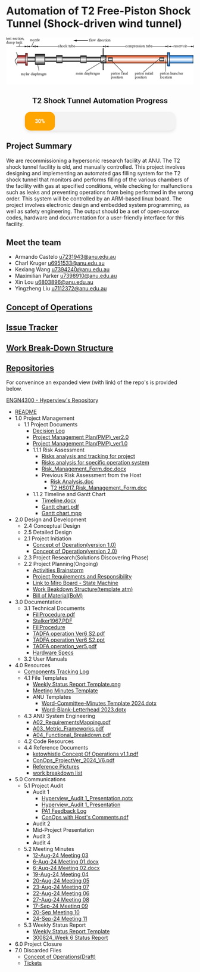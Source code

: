 # Automation of T2 Free-Piston Shock Tunnel (Shock-driven wind tunnel)

![Example Shock Tunnel Diagram](./Shock_Tunnel.png)

<div style="text-align: center; font-family: 'Roboto', sans-serif;">
    <h2 style="font-family: 'Roboto', sans-serif; text-decoration: none;">T2 Shock Tunnel Automation Progress</h2>
    <div style="width: 80%; margin: 0 auto; background-color: #f3f3f3; border-radius: 15px; box-shadow: 0 4px 8px rgba(0, 0, 0, 0.1); height: 50px;">
        <div style="height: 100%; width: 20%; background-color: orange; border-radius: 15px; text-align: center; line-height: 50px; color: white; font-weight: bold;">
            30%
        </div>
    </div>
</div>

## Project Summary

We are recommissioning a hypersonic research facility at ANU. The T2 shock tunnel facility is old, and manually
controlled. This project involves designing and implementing an automated gas filling system for the T2 shock
tunnel that monitors and performs filling of the various chambers of the facility with gas at specified conditions,
while checking for malfunctions such as leaks and preventing operations from being performed in the wrong
order. This system will be controlled by an ARM-based linux board. The project involves electronic design and
embedded system programming, as well as safety engineering. The output should be a set of open-source codes,
hardware and documentation for a user-friendly interface for this facility.

## Meet the team

- Armando Castelo <u7231943@anu.edu.au>
- Charl Kruger <u6951533@anu.edu.au>
- Kexiang Wang <u7394240@anu.edu.au>
- Maximilian Parker <u7398910@anu.edu.au>
- Xin Lou <u6803896@anu.edu.au>
- Yingzheng Liu <u7112372@anu.edu.au>

## [Concept of Operations](https://docs.google.com/document/d/e/2PACX-1vRGPuAjrLsx784MuRp6Z50Rg-7hdHrNgCCaArmJ4hUA0zoNK-3MK4YHsUOnW50Ay2KSNTIYVoVEV5WG/pub)

## [Issue Tracker](https://issue-tracker-1d4ed.firebaseapp.com/)

## [Work Break-Down Structure](https://docs.google.com/spreadsheets/d/121keRA4e_B9DwGpZujkCIpi9Lcfe3kRTRIhdFKdyd7o/edit?gid=0#gid=0)

## [Repositories](https://drive.google.com/drive/folders/1iQv86kc0_cZ6hoyYyBE39-fbijGRcRPB?usp=sharing)

For convenince an expanded view (with link) of the repo's is provided below.

<div>
    <a href="https://drive.google.com/drive/folders/1iQv86kc0_cZ6hoyYyBE39-fbijGRcRPB?usp=sharing">ENGN4300 - Hyperview's Repository</a>
    <ul>
        <li><a href="https://docs.google.com/document/d/1hCHGRocxe0S2ev2vEF7xBoG97x4UjUpxqV7dzf2FVTA/edit?usp=drivesdk">README</a></li>
<li>1.0 Project Management<ul>  <li>1.1 Project Documents<ul>    <li><a href="https://docs.google.com/spreadsheets/d/1DoLDlf2cv8msjHfw7XKHQoi27ekn5HNeHfPoYCiu6Lc/edit?usp=drivesdk">Decision Log</a></li>
    <li><a href="https://docs.google.com/document/d/1B5J7E_MXmqUGW1E5lPnU1Rt51u01Znfv59vZ2n_9y5M/edit?usp=drivesdk">Project Management Plan(PMP)_ver2.0</a></li>
    <li><a href="https://docs.google.com/document/d/1tsRHDrZUuc-EVPRS6AfkU_OfzzB_s9dO3NP1C2qho0E/edit?usp=drivesdk">Project Management Plan(PMP)_ver1.0</a></li>
    <li>1.1.1 Risk Assessment<ul>      <li><a href="https://docs.google.com/spreadsheets/d/1hhKzIIcQkVUwMVFiJ6P0BZImEhzJFqPsVsHfVKY5jR8/edit?usp=drivesdk">Risks analysis and tracking for project</a></li>
      <li><a href="https://docs.google.com/spreadsheets/d/1Xu2dSD1uFWx_H7ZMA9SGeshLFMhArU7yZAS-AGAQKks/edit?usp=drivesdk">Risks analysis for specific operation system</a></li>
      <li><a href="https://docs.google.com/document/d/1zzqCqEvN-vAhvuENJPSkq5qXA3CLtkoS/edit?usp=drivesdk&ouid=114522111113931296621&rtpof=true&sd=true">Risk_Management_Form.doc.docx</a></li>
      <li>Previous Risk Assessment from the Host<ul>        <li><a href="https://docs.google.com/document/d/1Yg97KhVyP6QDU8QXzxPfKU64gQYU3Pj2/edit?usp=drivesdk&ouid=114522111113931296621&rtpof=true&sd=true">Risk Analysis.doc</a></li>
        <li><a href="https://docs.google.com/document/d/1G35e1JXs-66Vt7dyIdCjSAxVI81_HDDB/edit?usp=drivesdk&ouid=114522111113931296621&rtpof=true&sd=true">T2 HS017_Risk_Management_Form.doc</a></li></ul></li></ul></li>
    <li>1.1.2 Timeline and Gantt Chart<ul>      <li><a href="https://docs.google.com/document/d/1qRMrCeSUsLttpX8CqZRDaRGh2-9gVers/edit?usp=drivesdk&ouid=114522111113931296621&rtpof=true&sd=true">Timeline.docx</a></li>
      <li><a href="https://drive.google.com/file/d/17oXZXmoLi_ml37epCyT2acOigJoxGM2J/view?usp=drivesdk">Gantt chart.pdf</a></li>
      <li><a href="https://drive.google.com/file/d/1n5Bqqy0M0lejaQ7qbhipWrsni8caM2bf/view?usp=drivesdk">Gantt chart.mpp</a></li></ul></li></ul></li></ul></li>
<li>2.0 Design and Development<ul>  <li>2.4 Conceptual Design<ul></ul></li>
  <li>2.5 Detailed Design<ul></ul></li>
  <li>2.1 Project Initiation<ul>    <li><a href="https://docs.google.com/document/d/1fexxcROwQSZ-jMxOAYUyJ3P4TJYlaPYuo6EW8Nj17Hw/edit?usp=drivesdk">Concept of Operation(version 1.0)</a></li>
    <li><a href="https://docs.google.com/document/d/1KxBFku0A-RBEMFJcSXinIp5gtVe8CJ4kdc5aZJNKutM/edit?usp=drivesdk">Concept of Operation(version 2.0)</a></li></ul></li>
  <li>2.3 Project Research(Solutions Discovering Phase)<ul></ul></li>
  <li>2.2 Project Planning(Ongoing)<ul>    <li><a href="https://docs.google.com/document/d/1Pi1xfXld3AEc2-ZpgKhznISLYQOKTuhWwgWCVg-k1Zk/edit?usp=drivesdk">Activities Brainstorm</a></li>
    <li><a href="https://docs.google.com/document/d/1RKCEIU7oSXlYRRzg2-5HSl4U7DWZojl7g0cQCAzH_l8/edit?usp=drivesdk">Project Requirements and Responsibility</a></li>
    <li><a href="https://docs.google.com/document/d/1qaDv8JH0jJA1aq2l--t7euzHxwvO3ihyQluT5ZP--GU/edit?usp=drivesdk">Link to Miro Board - State Machine</a></li>
    <li><a href="https://docs.google.com/spreadsheets/d/121keRA4e_B9DwGpZujkCIpi9Lcfe3kRTRIhdFKdyd7o/edit?usp=drivesdk">Work Beakdown Structure(template atm)</a></li>
    <li><a href="https://docs.google.com/document/d/1nQFc2ksuy0ICWgTy5lAYgYARRynQwWQBbD60VIhYolc/edit?usp=drivesdk">Bill of Material(BoM)</a></li></ul></li></ul></li>
<li>3.0 Documentation<ul>  <li>3.1 Technical Documents<ul>    <li><a href="https://drive.google.com/file/d/12qawX-7HqQ2FmjvlHYe4rD13MBMGxwYW/view?usp=drivesdk">FillProcedure.pdf</a></li>
    <li><a href="https://drive.google.com/file/d/1uzRJsyl9gmWZRouysaHSo7IKntWssRTX/view?usp=drivesdk">Stalker1967.PDF</a></li>
    <li><a href="https://docs.google.com/document/d/1KAw5eTHZu2KSsvJorcJ0w2BIgBKIEK3jjPRZzBBoExE/edit?usp=drivesdk">FillProcedure</a></li>
    <li><a href="https://drive.google.com/file/d/1J5Ds7it2wzqGJkJGf61drAfwipLgwobL/view?usp=drivesdk">TADFA operation Ver6 S2.pdf</a></li>
    <li><a href="https://docs.google.com/presentation/d/1f2T3q5OCO97XLYPWtg1jQrrQ-QiRaQTM/edit?usp=drivesdk&ouid=114522111113931296621&rtpof=true&sd=true">TADFA operation Ver6 S2.ppt</a></li>
    <li><a href="https://drive.google.com/file/d/1l15BUDIH_UUrcdguiej6Cx8UZxE7k6g3/view?usp=drivesdk">TADFA operation_ver5.pdf</a></li>
    <li><a href="https://docs.google.com/document/d/1HZ7PBsx7Td6dS_7TdliUDFsRvgFXl9NIDGKd97w5O3g/edit?usp=drivesdk">Hardware Specs</a></li></ul></li>
  <li>3.2 User Manuals<ul></ul></li></ul></li>
<li>4.0 Resources<ul>  <li><a href="https://docs.google.com/spreadsheets/d/1oENvKacNgg2l32enPyqJQ6oYBEzuQ9opnA3G8n2iQ8E/edit?usp=drivesdk">Components Tracking Log</a></li>
  <li>4.1 File Templates<ul>    <li><a href="https://drive.google.com/file/d/1_ZotqG8KIPVEIntdQocYxmpisOpl0J1K/view?usp=drivesdk">Weekly Status Report Template.png</a></li>
    <li><a href="https://docs.google.com/document/d/1nvu_AkOsaKER2yw4EOJddKCzZqo-gPc5XcIz2xW_ppY/edit?usp=drivesdk">Meeting Minutes Template</a></li>
    <li>ANU Templates<ul>      <li><a href="https://drive.google.com/file/d/1DmegN0TzAexU4EODHf1WBI9lElQh7YAg/view?usp=drivesdk">Word-Committee-Minutes Template 2024.dotx</a></li>
      <li><a href="https://drive.google.com/file/d/1PhDYHvDOTdNGblXU2m05-eEWg4fg1kMB/view?usp=drivesdk">Word-Blank-Letterhead 2023.dotx</a></li></ul></li></ul></li>
  <li>4.3 ANU System Engineering<ul>    <li><a href="https://drive.google.com/file/d/1kc3KOLeWCK1438UVgQZHfWAqwnbR5amg/view?usp=drivesdk">A02_RequirementsMapping.pdf</a></li>
    <li><a href="https://drive.google.com/file/d/1cfTzKEd0Ecobk5-M6BfuuLGVIsk1UdgP/view?usp=drivesdk">A03_Metric_Frameworks.pdf</a></li>
    <li><a href="https://drive.google.com/file/d/1M165RC6yTPG9LyF27WJ5iL8Gj6mhLiE6/view?usp=drivesdk">A04_Functional_Breakdown.pdf</a></li></ul></li>
  <li>4.2 Code Resources<ul></ul></li>
  <li>4.4 Reference Documents<ul>    <li><a href="https://drive.google.com/file/d/1t1XXOq4-H2E8eDgQrJvxqXoTUKQl14uT/view?usp=drivesdk">ketowhistle Concept Of Operations v1.1.pdf</a></li>
    <li><a href="https://drive.google.com/file/d/1AIy6S2r2DcEnPd9b4RZrdhqsr2TKZsQn/view?usp=drivesdk">ConOps_ProjectVer_2024_V6.pdf</a></li>
    <li><a href="https://docs.google.com/document/d/1trFy8yDhFH26hs2ZgJUkXp2J-l4gF9ZxRMRtmS7b4mc/edit?usp=drivesdk">Reference Pictures</a></li>
    <li><a href="https://docs.google.com/document/d/1R7NnGUt09i7K-NLl9anz9er1NZLIkhIQK3c6NVI1ev8/edit?usp=drivesdk">work breakdown list</a></li></ul></li></ul></li>
<li>5.0 Communications<ul>  <li>5.1 Project Audit<ul>    <li>Audit 1<ul>      <li><a href="https://drive.google.com/file/d/1tCvlvSC9d0pZ-go7A3-tArFGz_6w8kpA/view?usp=drivesdk">Hyperview_Audit 1_Presentation.potx</a></li>
      <li><a href="https://docs.google.com/presentation/d/1o332-DBdNWfN8MKekMuCF_E1Qq_njO7P0wMe1m5gH_I/edit?usp=drivesdk">Hyperview_Audit 1_Presentation</a></li>
      <li><a href="https://docs.google.com/spreadsheets/d/1eDisrkI9LiXVtiEMfqFzpmXAmHQG_L6stVzzsuRLQs4/edit?usp=drivesdk">PA1 Feedback Log</a></li>
      <li><a href="https://drive.google.com/file/d/1ybLfmy2Xk_7zgYWFiUFsZ56d-H14QaRz/view?usp=drivesdk">ConOps with Host's Comments.pdf</a></li></ul></li>
    <li>Audit 2<ul></ul></li>
    <li>Mid-Project Presentation<ul></ul></li>
    <li>Audit 3<ul></ul></li>
    <li>Audit 4<ul></ul></li></ul></li>
  <li>5.2 Meeting Minutes<ul>    <li><a href="https://docs.google.com/document/d/17njA9AzPTBx2ggsNUffyR_oFYjGoWV_mmm7AOCU9Q3I/edit?usp=drivesdk">12-Aug-24 Meeting 03</a></li>
    <li><a href="https://docs.google.com/document/d/1xk1fioBENHqPZCN84SsiH3FTNyAZ21XA/edit?usp=drivesdk&ouid=114522111113931296621&rtpof=true&sd=true">6-Aug-24 Meeting 01.docx</a></li>
    <li><a href="https://docs.google.com/document/d/1OuSagHvfXSSFy4-4zxQAOn-FE0yfP_9D/edit?usp=drivesdk&ouid=114522111113931296621&rtpof=true&sd=true">6-Aug-24 Meeting 02.docx</a></li>
    <li><a href="https://docs.google.com/document/d/1cy-97s2ckTCbz8M5DkbDRi4E_N6izAVi7KgQEUpHevQ/edit?usp=drivesdk">19-Aug-24 Meeting 04</a></li>
    <li><a href="https://docs.google.com/document/d/1FFQBYrhzjFoQU7_X3uNytPksYcwBhwKtIHLJPvNJGL4/edit?usp=drivesdk">20-Aug-24 Meeting 05</a></li>
    <li><a href="https://docs.google.com/document/d/164tNkCGfubZwipiL5r37DAnZAOQpA1f8gr0TzJqw4l4/edit?usp=drivesdk">23-Aug-24 Meeting 07</a></li>
    <li><a href="https://docs.google.com/document/d/1umVL5HS3qtZq6PBhnhDIoIe0PC3174S7UZyhJbKR43U/edit?usp=drivesdk">22-Aug-24 Meeting 06</a></li>
    <li><a href="https://docs.google.com/document/d/13ZRdX1BFRRG9riimSK77iJPgOxFzXZtBSpx_H_4MUMY/edit?usp=drivesdk">27-Aug-24 Meeting 08</a></li>
    <li><a href="https://docs.google.com/document/d/16z2I4vIAFuarJnJrAedI_ojqfwl_u_rX6Iv9ig5BOys/edit?usp=drivesdk">17-Sep-24 Meeting 09</a></li>
    <li><a href="https://docs.google.com/document/d/1fUn7TCB4me9H0y9moN7l7OVPqJzYRnxThVrQUOzTWig/edit?usp=drivesdk">20-Sep Meeting 10</a></li>
    <li><a href="https://docs.google.com/document/d/1G1rNSlUH0Gl2jz5zw5Gu49RJNWdW9V9HLQlYiaqLY0I/edit?usp=drivesdk">24-Sep-24 Meeting 11</a></li></ul></li>
  <li>5.3 Weekly Status Report<ul>    <li><a href="https://docs.google.com/spreadsheets/d/1Ig_ibKTQgw9twbmYqQBjc5KxuycQ8t3W86viivgH85c/edit?usp=drivesdk">Weekly Status Report Template</a></li>
    <li><a href="https://docs.google.com/spreadsheets/d/1oo_37hemdeUfv5UChiElpMLGDH5peQOIj8wE4LvaLMo/edit?usp=drivesdk">300824_Week 6 Status Report</a></li></ul></li></ul></li>
<li>6.0 Project Closure<ul></ul></li>
<li>7.0 Discarded Files<ul>  <li><a href="https://docs.google.com/document/d/1r3uWkNP1suAAwSqLf7skwgR-jA6sfGwHxqy84MLwFwU/edit?usp=drivesdk">Concept of Operations(Draft)</a></li>
  <li><a href="https://docs.google.com/spreadsheets/d/16vpW3SHvM3Bb1HX9hGyHoNlPsY_614Sim553lxPsuj0/edit?usp=drivesdk">Tickets</a></li></ul></li>
      </ul>
  </div>
